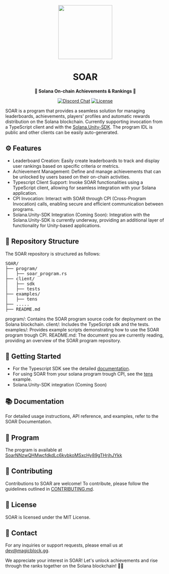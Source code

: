 <div align="center">

  <a href="https://docs.magicblock.gg"><img height="170x" src="https://i.imgur.com/OBoWQnJ.png" /></a>

  <h1>SOAR</h1>

  <p>
    <strong>👑 Solana On-chain Achievements & Rankings 👑</strong>
  </p>

  <p>
    <a href="https://discord.com/invite/MBkdC3gxcv"><img alt="Discord Chat" src="https://img.shields.io/discord/943797222162726962?color=blueviolet" /></a>
    <a href="https://opensource.org/licenses/MIT"><img alt="License" src="https://img.shields.io/github/license/magicblock-labs/Solana.Unity-SDK?color=blueviolet" /></a>
  </p>
</div>

SOAR is a program that provides a seamless solution for managing leaderboards, achievements, players' profiles and automatic rewards distribution on the Solana blockchain. Currently supporting invocation from a TypeScript client and with the [Solana.Unity-SDK](https://github.com/magicblock-labs/Solana.Unity-SDK). The program IDL is public and other clients can be easily auto-generated. 

## ⚙ Features

- Leaderboard Creation: Easily create leaderboards to track and display user rankings based on specific criteria or metrics.
- Achievement Management: Define and manage achievements that can be unlocked by users based on their on-chain activities.
- Typescript Client Support: Invoke SOAR functionalities using a TypeScript client, allowing for seamless integration with your Solana application.
- CPI Invocation: Interact with SOAR through CPI (Cross-Program Invocation) calls, enabling secure and efficient communication between programs.
- Solana.Unity-SDK Integration (Coming Soon): Integration with the Solana.Unity-SDK is currently underway, providing an additional layer of functionality for Unity-based applications.

## 📁 Repository Structure
The SOAR repository is structured as follows:

<pre>
SOAR/
├── program/
│   ├── soar_program.rs
├── client/
│   ├── sdk
│   ├── tests
├── examples/
│   ├── tens
├── .....
├── README.md
</pre>

program/: Contains the SOAR program source code for deployment on the Solana blockchain.
client/: Includes the TypeScript sdk and the tests.
examples/: Provides example scripts demonstrating how to use the SOAR program trough CPI.
README.md: The document you are currently reading, providing an overview of the SOAR program repository.

## 🚀 Getting Started

- For the Typescript SDK see the detailed [documentation](https://magicblock-labs.github.io/SOAR/).
- For using SOAR from your solana program trough CPI, see the [tens](https://github.com/magicblock-labs/SOAR/tree/main/examples/tens) example.
- Solana.Unity-SDK integration (Coming Soon)

## 📚 Documentation
For detailed usage instructions, API reference, and examples, refer to the SOAR Documentation.

## :floppy_disk: Program

The program is available at [SoarNNzwQHMwcfdkdLc6kvbkoMSxcHy89gTHrjhJYkk](https://solscan.io/account/SoarNNzwQHMwcfdkdLc6kvbkoMSxcHy89gTHrjhJYkk#anchorProgramIDL)

## 🤝 Contributing
Contributions to SOAR are welcome! To contribute, please follow the guidelines outlined in [CONTRIBUTING.md](https://github.com/magicblock-labs/Solana.Unity-SDK/blob/main/CONTRIBUTING.md).

## 📃 License
SOAR is licensed under the MIT License.

## 📧 Contact
For any inquiries or support requests, please email us at dev@magicblock.gg.

We appreciate your interest in SOAR! Let's unlock achievements and rise through the ranks together on the Solana blockchain! 🚀✨







